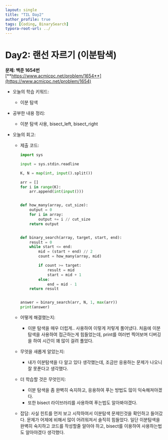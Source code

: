 ```yaml
---
layout: single
title: "TIL Day2"
author_profile: true
tags: [Coding, BinarySearch]
typora-root-url: ../
---
```


# Day2: 랜선 자르기 (이분탐색)
**문제: 백준 1654번**  
[**https://www.acmicpc.net/problem/1654**](https://www.acmicpc.net/problem/1654)

- 오늘의 학습 키워드:
  - 이분 탐색

- 공부한 내용 정리:
  - 이분 탐색 사용, bisect_left, bisect_right

- 오늘의 회고:
  - 제출 코드:
    ```python
    import sys

    input = sys.stdin.readline

    K, N = map(int, input().split())

    arr = []
    for i in range(K):
        arr.append(int(input()))


    def how_many(array, cut_size):
        output = 0
        for i in array:
            output += i // cut_size
        return output


    def binary_search(array, target, start, end):
        result = 0
        while start <= end:
            mid = (start + end) // 2
            count = how_many(array, mid)

            if count >= target:
                result = mid
                start = mid + 1
            else:
                end = mid - 1
        return result


    answer = binary_search(arr, N, 1, max(arr))
    print(answer)
    ```

  - 어떻게 해결했는지:
    - 이분 탐색을 매우 더럽게.. 사용하여 이렇게 저렇게 풀어냈다. 처음에 이분탐색을 사용하여 접근하는게 힘들었는데, print를 여러번 찍어보며 디버깅을 하여 시간이 꽤 많이 걸려 풀었다.

  - 무엇을 새롭게 알았는지:
    - 내가 이분탐색을 다 알고 있다 생각했는데, 조금만 응용하는 문제가 나오니 잘 못푼다고 생각했다.

  - 더 학습할 것은 무엇인지:
    - 이분 탐색을 좀 완벽히 숙지하고, 응용하여 푸는 방법도 많이 익숙해져야겠다.
    - 또한 bisect 라이브러리를 사용하여 푸는법도 알아봐야겠다.

  - 잡담: 
    사실 힌트를 먼저 보고 시작하여서 이분탐색 문제인것을 확인하고 들어갔다. 문제가 어제에 비해서 많이 어려워져서 솔직히 힘들었다. 일단 이분탐색을 완벽히 숙지하고 코드를 작성할줄 알아야 하고, bisect를 이용하여 사용하는법도 알아야겠다 생각했다.
